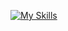 [![My Skills](https://skillicons.dev/icons?i=rust,java,cpp,c,py,haskell,html,css,mysql,js,php,bash,blender,linux,vscode)](https://skillicons.dev)
